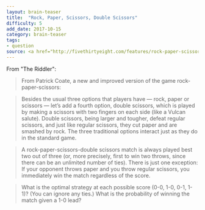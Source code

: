 ```yaml
---
layout: brain-teaser
title:  "Rock, Paper, Scissors, Double Scissors"
difficulty: 5
add_date: 2017-10-15
category: brain-teaser
tags:
- question
source: <a href="http://fivethirtyeight.com/features/rock-paper-scissors-double-scissors/">The Riddler</a>
---
```


From "The Riddler":

> From Patrick Coate, a new and improved version of the game rock-paper-scissors:

> Besides the usual three options that players have — rock, paper or scissors — let’s add a fourth option, double scissors, which is played by making a scissors with two fingers on each side (like a Vulcan salute). Double scissors, being larger and tougher, defeat regular scissors, and just like regular scissors, they cut paper and are smashed by rock. The three traditional options interact just as they do in the standard game.

> A rock-paper-scissors-double scissors match is always played best two out of three (or, more precisely, first to win two throws, since there can be an unlimited number of ties). There is just one exception: If your opponent throws paper and you throw regular scissors, you immediately win the match regardless of the score.

> What is the optimal strategy at each possible score (0-0, 1-0, 0-1, 1-1)? (You can ignore any ties.) What is the probability of winning the match given a 1-0 lead?
